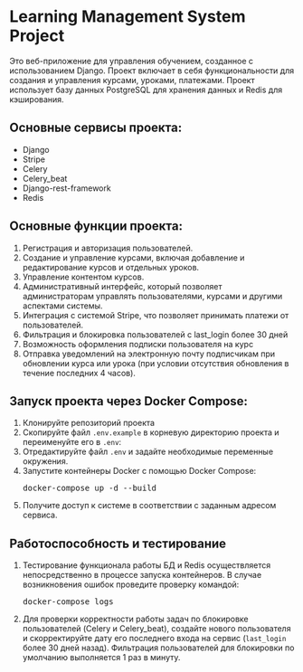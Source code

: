 <h1>Learning Management System Project</h1>
<p>Это веб-приложение для управления обучением, созданное с использованием Django. Проект включает в себя функциональности для создания и управления курсами, уроками, платежами. Проект использует базу данных PostgreSQL для хранения данных и Redis для кэширования.</p>

<h2>Основные сервисы проекта:</h2>
<ul>
  <li>Django</li>
  <li>Stripe</li>
  <li>Celery</li>
  <li>Celery_beat</li>
  <li>Django-rest-framework</li>
  <li>Redis</li>
</ul>

<h2>Основные функции проекта:</h2>
<ol>
  <li>Регистрация и авторизация пользователей.</li>
  <li>Создание и управление курсами, включая добавление и редактирование курсов и отдельных уроков.</li>
  <li>Управление контентом курсов.</li>
  <li>Административный интерфейс, который позволяет администраторам управлять пользователями, курсами и другими аспектами системы.</li>
  <li>Интеграция с системой Stripe, что позволяет принимать платежи от пользователей.</li>
  <li>Фильтрация и блокировка пользователей с last_login более 30 дней</li> 
  <li>Возможность оформления подписки пользователя на курс</li> 
  <li>Отправка уведомлений на электронную почту подписчикам при обновлении курса или урока (при условии отсутствия обновления в течение последних 4 часов).</li>
</ol>

<h2>Запуск проекта через Docker Compose:</h2>
<ol>
  <li>Клонируйте репозиторий проекта</li>
  <li>Скопируйте файл <code>.env.example</code> в корневую директорию проекта и переименуйте его в <code>.env</code>:</li>
  <li>Отредактируйте файл <code>.env</code> и задайте необходимые переменные окружения.</li>
  <li>Запустите контейнеры Docker с помощью Docker Compose:
    <pre>docker-compose up -d --build</pre>
  </li>
  <li>Получите доступ к системе в соответствии с заданным адресом сервиса.</li>
</ol>

<h2>Работоспособность и тестирование</h2>
<ol>
  <li>Тестирование функционала работы БД и Redis осуществляется непосредственно в процессе запуска контейнеров. В случае возникновения ошибок проведите проверку командой: 
    <pre>docker-compose logs</pre>
    </li>
  <li>Для проверки корректности работы задач по блокировке пользователей (Celery и Celery_beat), создайте нового пользователя и скорректируйте дату его последнего входа на сервис (<code>last_login</code> более 30 дней назад). Фильтрация пользователей для блокировки по умолчанию выполняется 1 раз в минуту.</li>
</ol>
